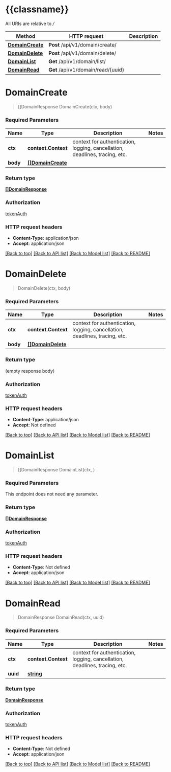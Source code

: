 # {{classname}}

All URIs are relative to */*

Method | HTTP request | Description
------------- | ------------- | -------------
[**DomainCreate**](DomainApi.md#DomainCreate) | **Post** /api/v1/domain/create/ | 
[**DomainDelete**](DomainApi.md#DomainDelete) | **Post** /api/v1/domain/delete/ | 
[**DomainList**](DomainApi.md#DomainList) | **Get** /api/v1/domain/list/ | 
[**DomainRead**](DomainApi.md#DomainRead) | **Get** /api/v1/domain/read/{uuid} | 

# **DomainCreate**
> []DomainResponse DomainCreate(ctx, body)


### Required Parameters

Name | Type | Description  | Notes
------------- | ------------- | ------------- | -------------
 **ctx** | **context.Context** | context for authentication, logging, cancellation, deadlines, tracing, etc.
  **body** | [**[]DomainCreate**](DomainCreate.md)|  | 

### Return type

[**[]DomainResponse**](DomainResponse.md)

### Authorization

[tokenAuth](../README.md#tokenAuth)

### HTTP request headers

 - **Content-Type**: application/json
 - **Accept**: application/json

[[Back to top]](#) [[Back to API list]](../README.md#documentation-for-api-endpoints) [[Back to Model list]](../README.md#documentation-for-models) [[Back to README]](../README.md)

# **DomainDelete**
> DomainDelete(ctx, body)


### Required Parameters

Name | Type | Description  | Notes
------------- | ------------- | ------------- | -------------
 **ctx** | **context.Context** | context for authentication, logging, cancellation, deadlines, tracing, etc.
  **body** | [**[]DomainDelete**](DomainDelete.md)|  | 

### Return type

 (empty response body)

### Authorization

[tokenAuth](../README.md#tokenAuth)

### HTTP request headers

 - **Content-Type**: application/json
 - **Accept**: Not defined

[[Back to top]](#) [[Back to API list]](../README.md#documentation-for-api-endpoints) [[Back to Model list]](../README.md#documentation-for-models) [[Back to README]](../README.md)

# **DomainList**
> []DomainResponse DomainList(ctx, )


### Required Parameters
This endpoint does not need any parameter.

### Return type

[**[]DomainResponse**](DomainResponse.md)

### Authorization

[tokenAuth](../README.md#tokenAuth)

### HTTP request headers

 - **Content-Type**: Not defined
 - **Accept**: application/json

[[Back to top]](#) [[Back to API list]](../README.md#documentation-for-api-endpoints) [[Back to Model list]](../README.md#documentation-for-models) [[Back to README]](../README.md)

# **DomainRead**
> DomainResponse DomainRead(ctx, uuid)


### Required Parameters

Name | Type | Description  | Notes
------------- | ------------- | ------------- | -------------
 **ctx** | **context.Context** | context for authentication, logging, cancellation, deadlines, tracing, etc.
  **uuid** | [**string**](.md)|  | 

### Return type

[**DomainResponse**](DomainResponse.md)

### Authorization

[tokenAuth](../README.md#tokenAuth)

### HTTP request headers

 - **Content-Type**: Not defined
 - **Accept**: application/json

[[Back to top]](#) [[Back to API list]](../README.md#documentation-for-api-endpoints) [[Back to Model list]](../README.md#documentation-for-models) [[Back to README]](../README.md)

